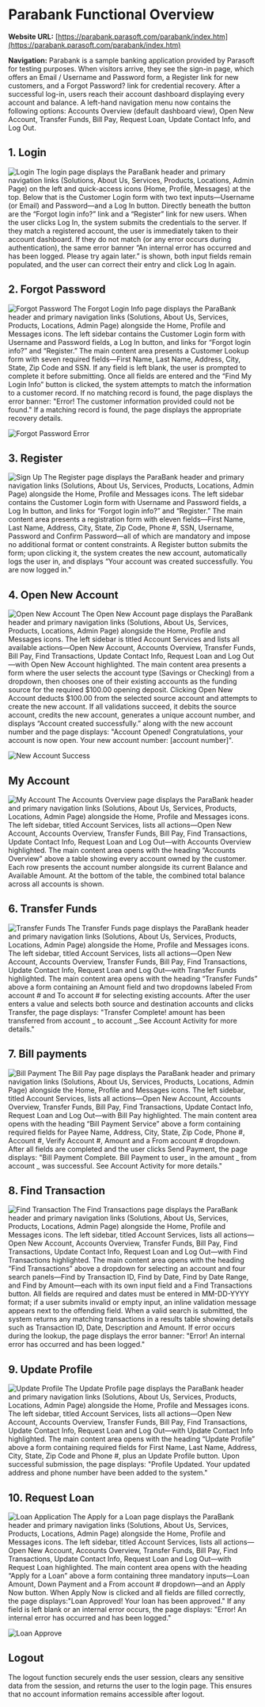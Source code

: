 # Parabank Functional Overview

**Website URL:** [https://parabank.parasoft.com/parabank/index.htm](https://parabank.parasoft.com/parabank/index.htm)

**Navigation:** Parabank is a sample banking application provided by Parasoft for testing purposes. When visitors arrive, they see the sign-in page, which offers an Email / Username and Password form, a Register link for new customers, and a Forgot Password? link for credential recovery. After a successful log-in, users reach their account dashboard displaying every account and balance. A left-hand navigation menu now contains the following options: Accounts Overview (default dashboard view), Open New Account, Transfer Funds, Bill Pay, Request Loan, Update Contact Info, and Log Out.

## 1. Login
![Login](1_login.png)
The login page displays the ParaBank header and primary navigation links (Solutions, About Us, Services, Products, Locations, Admin Page) on the left and quick-access icons (Home, Profile, Messages) at the top. Below that is the Customer Login form with two text inputs—Username (or Email) and Password—and a Log In button. Directly beneath the button are the “Forgot login info?” link and a “Register” link for new users. When the user clicks Log In, the system submits the credentials to the server. If they match a registered account, the user is immediately taken to their account dashboard. If they do not match (or any error occurs during authentication), the same error banner “An internal error has occurred and has been logged. Please try again later.” is shown, both input fields remain populated, and the user can correct their entry and click Log In again.

## 2. Forgot Password
![Forgot Password](2_forget.png)
The Forgot Login Info page displays the ParaBank header and primary navigation links (Solutions, About Us, Services, Products, Locations, Admin Page) alongside the Home, Profile and Messages icons. The left sidebar contains the Customer Login form with Username and Password fields, a Log In button, and links for “Forgot login info?” and “Register.” The main content area presents a Customer Lookup form with seven required fields—First Name, Last Name, Address, City, State, Zip Code and SSN. If any field is left blank, the user is prompted to complete it before submitting. Once all fields are entered and the “Find My Login Info” button is clicked, the system attempts to match the information to a customer record. If no matching record is found, the page displays the error banner:
"Error! The customer information provided could not be found." If a matching record is found, the page displays the appropriate recovery details.

![Forgot Password Error](2_forget_error.png)

## 3. Register
![Sign Up](3_signup.png)
The Register page displays the ParaBank header and primary navigation links (Solutions, About Us, Services, Products, Locations, Admin Page) alongside the Home, Profile and Messages icons. The left sidebar contains the Customer Login form with Username and Password fields, a Log In button, and links for “Forgot login info?” and “Register.” The main content area presents a registration form with eleven fields—First Name, Last Name, Address, City, State, Zip Code, Phone #, SSN, Username, Password and Confirm Password—all of which are mandatory and impose no additional format or content constraints. A Register button submits the form; upon clicking it, the system creates the new account, automatically logs the user in, and displays “Your account was created successfully. You are now logged in."


## 4. Open New Account
![Open New Account](4_newAccount.png)
The Open New Account page displays the ParaBank header and primary navigation links (Solutions, About Us, Services, Products, Locations, Admin Page) alongside the Home, Profile and Messages icons. The left sidebar is titled Account Services and lists all available actions—Open New Account, Accounts Overview, Transfer Funds, Bill Pay, Find Transactions, Update Contact Info, Request Loan and Log Out—with Open New Account highlighted. The main content area presents a form where the user selects the account type (Savings or Checking) from a dropdown, then chooses one of their existing accounts as the funding source for the required $100.00 opening deposit. Clicking Open New Account deducts $100.00 from the selected source account and attempts to create the new account. If all validations succeed, it debits the source account, credits the new account, generates a unique account number, and displays “Account created successfully.” along with the new account number and the page displays: "Account Opened! Congratulations, your account is now open. Your new account number: [account number]".

![New Account Success](4_newAccount_success.png)


## My Account
![My Account](5_myAccount.png)
The Accounts Overview page displays the ParaBank header and primary navigation links (Solutions, About Us, Services, Products, Locations, Admin Page) alongside the Home, Profile and Messages icons. The left sidebar, titled Account Services, lists all actions—Open New Account, Accounts Overview, Transfer Funds, Bill Pay, Find Transactions, Update Contact Info, Request Loan and Log Out—with Accounts Overview highlighted. The main content area opens with the heading “Accounts Overview” above a table showing every account owned by the customer. Each row presents the account number alongside its current Balance and Available Amount. At the bottom of the table, the combined total balance across all accounts is shown.

## 6. Transfer Funds
![Transfer Funds](6_transferFunds.png)
The Transfer Funds page displays the ParaBank header and primary navigation links (Solutions, About Us, Services, Products, Locations, Admin Page) alongside the Home, Profile and Messages icons. The left sidebar, titled Account Services, lists all actions—Open New Account, Accounts Overview, Transfer Funds, Bill Pay, Find Transactions, Update Contact Info, Request Loan and Log Out—with Transfer Funds highlighted. The main content area opens with the heading “Transfer Funds” above a form containing an Amount field and two dropdowns labeled From account # and To account # for selecting existing accounts. After the user enters a value and selects both source and destination accounts and clicks Transfer, the page displays: "Transfer Complete! amount has been transferred from account _ to account _.See Account Activity for more details."

## 7. Bill payments
![Bill Payment](7_billPayment.png)
The Bill Pay page displays the ParaBank header and primary navigation links (Solutions, About Us, Services, Products, Locations, Admin Page) alongside the Home, Profile and Messages icons. The left sidebar, titled Account Services, lists all actions—Open New Account, Accounts Overview, Transfer Funds, Bill Pay, Find Transactions, Update Contact Info, Request Loan and Log Out—with Bill Pay highlighted. The main content area opens with the heading “Bill Payment Service” above a form containing required fields for Payee Name, Address, City, State, Zip Code, Phone #, Account #, Verify Account #, Amount and a From account # dropdown. After all fields are completed and the user clicks Send Payment, the page displays: "Bill Payment Complete. Bill Payment to user_ in the amount _ from account _  was successful. See Account Activity for more details."

## 8. Find Transaction
![Find Transaction](8_findTransaction.png)
The Find Transactions page displays the ParaBank header and primary navigation links (Solutions, About Us, Services, Products, Locations, Admin Page) alongside the Home, Profile and Messages icons. The left sidebar, titled Account Services, lists all actions—Open New Account, Accounts Overview, Transfer Funds, Bill Pay, Find Transactions, Update Contact Info, Request Loan and Log Out—with Find Transactions highlighted. The main content area opens with the heading “Find Transactions” above a dropdown for selecting an account and four search panels—Find by Transaction ID, Find by Date, Find by Date Range, and Find by Amount—each with its own input field and a Find Transactions button. All fields are required and dates must be entered in MM-DD-YYYY format; if a user submits invalid or empty input, an inline validation message appears next to the offending field. When a valid search is submitted, the system returns any matching transactions in a results table showing details such as Transaction ID, Date, Description and Amount. If error occurs during the lookup, the page displays the error banner: "Error! An internal error has occurred and has been logged."

## 9. Update Profile
![Update Profile](9_updateProfile.png)
The Update Profile page displays the ParaBank header and primary navigation links (Solutions, About Us, Services, Products, Locations, Admin Page) alongside the Home, Profile and Messages icons. The left sidebar, titled Account Services, lists all actions—Open New Account, Accounts Overview, Transfer Funds, Bill Pay, Find Transactions, Update Contact Info, Request Loan and Log Out—with Update Contact Info highlighted. The main content area opens with the heading “Update Profile” above a form containing required fields for First Name, Last Name, Address, City, State, Zip Code and Phone #, plus an Update Profile button. Upon successful submission, the page displays: "Profile Updated. Your updated address and phone number have been added to the system."

## 10. Request Loan
![Loan Application](10_loan.png)
 The Apply for a Loan page displays the ParaBank header and primary navigation links (Solutions, About Us, Services, Products, Locations, Admin Page) alongside the Home, Profile and Messages icons. The left sidebar, titled Account Services, lists all actions—Open New Account, Accounts Overview, Transfer Funds, Bill Pay, Find Transactions, Update Contact Info, Request Loan and Log Out—with Request Loan highlighted. The main content area opens with the heading “Apply for a Loan” above a form containing three mandatory inputs—Loan Amount, Down Payment and a From account # dropdown—and an Apply Now button. When Apply Now is clicked and all fields are filled correctly, the page displays:"Loan Approved! Your loan has been approved."
 If any field is left blank or an internal error occurs, the page displays: "Error! An internal error has occurred and has been logged."

![Loan Approve](10_loan_approve.png)

 ## Logout
 The logout function securely ends the user session, clears any sensitive data from the session, and returns the user to the login page. This ensures that no account information remains accessible after logout.
